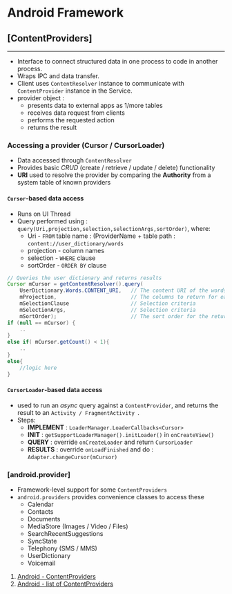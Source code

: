 Android Framework
==================

## [ContentProviders]
--------------------

- Interface to connect structured data in one process to code in another process.
- Wraps IPC and data transfer.
- Client uses ```ContentResolver``` instance to communicate with 
```ContentProvider``` instance in the Service.
- provider object :
	* presents data to external apps as 1/more tables
   	* receives data request from clients
   	* performs the requested action
   	* returns the result

### Accessing a provider (Cursor / CursorLoader)

- Data accessed through ```ContentResolver```
- Provides basic *CRUD* (create / retrieve / update / delete) functionality
- **URI** used to resolve the provider by comparing the **Authority** from a system table 
of known providers


#### ```Cursor```-based data access
- Runs on UI Thread
- Query performed using : ```query(Uri,projection,selection,selectionArgs,sortOrder)```,
where:
	* Uri - ```FROM``` table name : (ProviderName + table path : ```content://user_dictionary/words```
	* projection - column names
	* selection - ```WHERE``` clause
	* sortOrder - ```ORDER BY``` clause

```java   
// Queries the user dictionary and returns results
Cursor mCursor = getContentResolver().query(
    UserDictionary.Words.CONTENT_URI,   // The content URI of the words table
    mProjection,                        // The columns to return for each row
    mSelectionClause                    // Selection criteria
    mSelectionArgs,                     // Selection criteria
    mSortOrder);                        // The sort order for the returned rows
if (null == mCursor) {
	..
}
else if( mCursor.getCount() < 1){
	..
}
else{
	//logic here
}
```

#### ```CursorLoader```-based data access

- used to run an *async* query against a ```ContentProvider```, and returns the
result to an ```Activity / FragmentActivity ```.
- Steps:
	* **IMPLEMENT** : ```LoaderManager.LoaderCallbacks<Cursor>```
	* **INIT** : ```getSupportLoaderManager().initLoader()``` in ```onCreateView()```
	* **QUERY** : override ```onCreateLoader``` and return ```CursorLoader```
	* **RESULTS** : override ```onLoadFinished``` and do : ```Adapter.changeCursor(mCursor)```

### [android.provider]

- Framework-level support for some ```ContentProviders```
- ```android.providers``` provides convenience classes to access these
	* Calendar
	* Contacts
	* Documents
	* MediaStore (Images / Video / Files)
	* SearchRecentSuggestions
	* SyncState
	* Telephony (SMS / MMS)
	* UserDictionary
	* Voicemail



1. [ Android - ContentProviders](http://developer.android.com/guide/topics/providers/content-providers.html)   
2. [ Android - list of ContentProviders](http://developer.android.com/reference/android/provider/package-summary.html)

